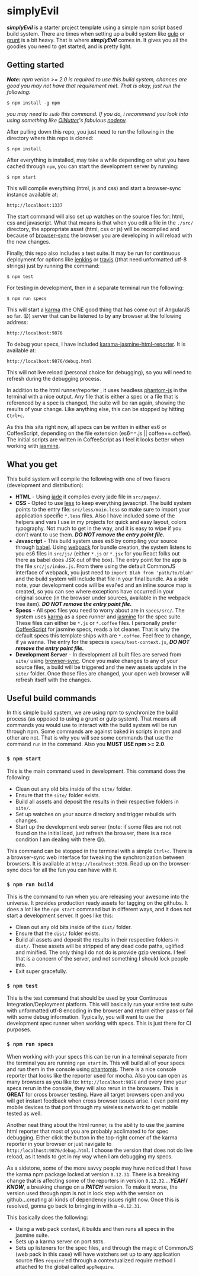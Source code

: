 # simplyEvil

***simplyEvil*** is a starter project template using a simple npm script based build system.
There are times when setting up a build system like [gulp](https://github.com/gulpjs/gulp)
or [grunt](https://github.com/gruntjs/grunt) is a bit heavy. That is where
***simplyEvil*** comes in. It gives you all the goodies you need to get started, and is pretty light.

## Getting started
***Note:*** *npm verion >= 2.0 is required to use this build system, chances are good you may not have that requirement met. That is okay, just run the following:*

```
$ npm install -g npm
```

*you may need to `sudo` this command. If you do, i recommend you look into using something like [OiNutter](https://github.com/OiNutter)'s fabulous [nodenv](https://github.com/OiNutter/nodenv).*

After pulling down this repo, you just need to run the following in the directory where this repo is cloned:

```
$ npm install
```

After everything is installed, may take a while depending on what you have cached through `npm`, you can start the development server by running:

```
$ npm start
```

This will compile everything (html, js and css) and start a browser-sync instance available at:

```
http://localhost:1337
```

The start command will also set up watches on the source files for: html, css and javascript. What that means is that when you edit a file in the `./src/` directory, the appropriate asset (html, css or js) will be recompiled and because of [browser-sync](http://www.browsersync.io/) the browser you are developing in will reload with the new changes.

Finally, this repo also includes a test suite. It may be run for continuous deployment for options like [jenkins](https://jenkins-ci.org/) or [travis](https://travis-ci.org/) ()that need unformatted utf-8 strings) just by running the command:

```
$ npm test
```
For testing in development, then in a separate terminal run the following:

```
$ npm run specs
```

This will start a [karma](http://karma-runner.github.io/0.12/index.html) (the ONE good thing that has come out of AngularJS so far. :anguished:) server that can be listened to by any browser at the 
following address:

```
http://localhost:9876
```

To debug your specs, I have included [karama-jasmine-html-reporter](https://www.npmjs.com/package/karma-jasmine-html-reporter). It is available at:

```
http://localhost:9876/debug.html
```
This will not live reload (personal choice for debugging), so you will need to refresh during the debugging process.

In addition to the html runner/reporter , it uses headless [phantom-js](http://phantomjs.org/) in the terminal with a nice output. Any file that is either a spec or a file that is referenced by a spec is changed, the suite will be ran again, showing the results of your change. Like anything else, this can be stopped by hitting `Ctrl+c`.

As this this sits right now, all specs can be written in either es6 or CoffeeScript, depending on the file extension (es6==.js || coffee==.coffee). The initial scripts are written in CoffeeScript as I feel it looks better when working with [jasmine](https://jasmine.github.io/).

## What you get
This build system will compile the following with one of two flavors (development and distribution):

* **HTML** - Using [jade](http://jade-lang.com/) it compiles every jade file in `src/pages/`.
* **CSS** - Opted to use [less](http://lesscss.org/) to keep everything javascript. The build system points to the entry file: `src/less/main.less` so make sure to import your application specific `*.less` files. Also I have included some of the helpers and vars I use in my projects for quick and easy layout, colors typography. Not much to get in the way, and it is easy to wipe if you don't want to use them.  ***DO NOT remove the entry point file.***
* **Javascript** - This build system uses es6 by compiling your source through [babel](https://babeljs.io/). Using [webpack](http://webpack.github.io/) for bundle creation, the system listens to you es6 files in `src/js/` (either `*.js` or `*.jsx` for you React folks out there as babel does JSX out of the box). The entry point for the app is the file `src/js/index.js`. From there using the default CommonJS interface of webpack, you just need to `import Blah from 'path/to/blah'` and the build system will include that file in your final bundle. As a side note, your development code will be eval'ed and an inline source map is created, so you can see where exceptions have occurred in your original source (in the browser under sources, available in the webpack tree item). ***DO NOT remove the entry point file.***
* **Specs** - All spec files you need to worry about are in `specs/src/`. The system uses [karma](http://karma-runner.github.io/0.12/index.html) as a spec runner and [jasmine](https://jasmine.github.io/2.3/introduction.html) for the spec suite. These files can either be `*.js` or `*.coffee` files. I personally prefer [CoffeeScript](http://coffeescript.org/) for jasmine specs, reads a lot cleaner. That is why the default specs this template ships with are `*.coffee`. Feel free to change, if ya wanna. The entry for the specs is `specs/test-context.js`, ***DO NOT remove the entry point file.***
* **Development Server** - In development all built files are served from `site/` using [browser-sync](http://www.browsersync.io/). Once you make changes to any of your source files, a build will be triggered and the new assets update in the `site/` folder. Once those files are changed, your open web browser will refresh itself with the changes.

## Useful build commands
In this simple build system, we are using npm to synchronize the build process (as opposed to using a grunt or gulp system). That means all commands you would use to interact with the build system will be run through npm. Some commands are against baked in scripts in npm and other are not. That is why you will see some commands that use the command `run` in the command. Also you **MUST USE npm >= 2.0**.

### `$ npm start`
This is the main command used in development. This command does the following:

* Clean out any old bits inside of the `site/` folder.
* Ensure that the `site/` folder exists.
* Build all assets and deposit the results in their respective folders in `site/`.
* Set up watches on your source directory and trigger rebuilds with changes.
* Start up the development web server (note: if some files are not not found on the initial load, just refresh the browser, there is a race condition I am dealing with there :cry:).

This command can be stopped in the terminal with a simple `Ctrl+c`. There is a browser-sync web interface for tweaking the synchronization between browsers. It is available at `http://localhost:3030`. Read up on the browser-sync docs for all the fun you can have with it. 

### `$ npm run build`
This is the command to run when you are releasing your awesome into the universe. It provides production ready assets for tagging on the githubs. It does a lot like the `npm start` command but in different ways, and it does not start a development server. It goes like this:

* Clean out any old bits inside of the `dist/` folder.
* Ensure that the `dist/` folder exists.
* Build all assets and deposit the results in their respective folders in `dist/`. These assets will be stripped of any dead code paths, uglified and minified. The only thing I do not do is provide gzip versions. I feel that is a concern of the server, and not something I should lock people into.
* Exit super gracefully.

### `$ npm test`
This is the test command that should be used by your Continuous Integration/Deployment platform. This will basically run your entire test suite with unformatted utf-8 encoding in the browser and return either pass or fail with some debug information. Typically, you will want to use the development spec runner when working with specs. This is just there for CI purposes.

### `$ npm run specs`
When working with your specs this can be run in a terminal separate from the terminal you are running `npm start` in. This will build all of your specs and run them in the console using [phantomjs](http://phantomjs.org/). There is a nice console reporter that looks like the reporter used for mocha. Also you can open as many browsers as you like to: `http://localhost:9876` and every time your specs rerun in the console, they will also rerun in the browsers. This is **GREAT** for cross browser testing. Have all target browsers open and you will get instant feedback when cross browser issues arise. I even point my mobile devices to that port through my wireless network to get mobile tested as well.

Another neat thing about the html runner, is the ability to use the jasmine html reporter that most of you are probably acclimated to for spec debugging. Either click the button in the top-right corner of the karma reporter in your browser or just navigate to `http:/localhost:9876/debug.html`. I choose the version that does not do live reload, as it tends to get in my way when I am debugging my specs.

As a sidetone, some of the more savvy people may have noticed that I have the karma npm package locked at version `0.12.31`. There is a breaking change that is affecting some of the reporters in version `0.12.32`....***YEAH I KNOW***, a breaking change on a ***PATCH*** version. To make it worse, the version used through npm is not in lock step with the version on github...creating all kinds of dependency issues right now. Once this is resolved, gonna go back to bringing in with a `~0.12.31`.

This basically does the following:

* Using a web pack context, it builds and then runs all specs in the jasmine suite.
* Sets up a karma server on port `9876`.
* Sets up listeners for the spec files, and through the magic of CommonJS (web pack in this case) will have watchers set up to any application source files `require`'ed through a contextualized require method I attached to the global called `appRequire`.